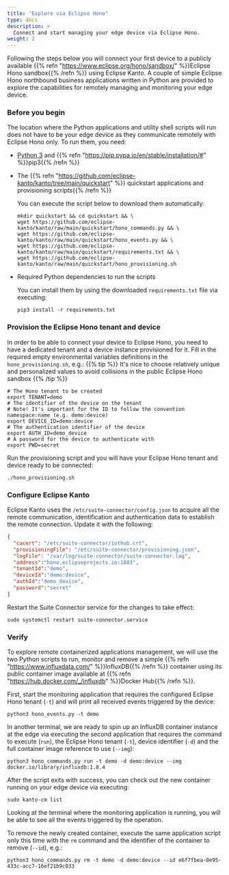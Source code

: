 ```yaml
---
title: "Explore via Eclipse Hono"
type: docs
description: >
  Connect and start managing your edge device via Eclipse Hono.
weight: 2
---
```


Following the steps below you will connect your first device to a publicly
available {{% refn "https://www.eclipse.org/hono/sandbox/" %}}Eclipse Hono sandbox{{% /refn %}} using Eclipse Kanto.
A couple of simple Eclipse Hono northbound business applications written in Python are provided to explore the capabilities for
remotely managing and monitoring your edge device.

### Before you begin

The location where the Python applications and utility shell scripts will run does not have to be your edge device as
they communicate remotely with Eclipse Hono only. To run them, you need:

* <a href="https://wiki.python.org/moin/BeginnersGuide/Download" target="_blank">Python 3</a>
  and {{% refn "https://pip.pypa.io/en/stable/installation/#" %}}pip3{{% /refn %}}
* The {{% refn "https://github.com/eclipse-kanto/kanto/tree/main/quickstart" %}} quickstart applications and
  provisioning scripts{{% /refn %}}

  You can execute the script below to download them automatically:
  ```shell
  mkdir quickstart && cd quickstart && \
  wget https://github.com/eclipse-kanto/kanto/raw/main/quickstart/hono_commands.py && \
  wget https://github.com/eclipse-kanto/kanto/raw/main/quickstart/hono_events.py && \
  wget https://github.com/eclipse-kanto/kanto/raw/main/quickstart/requirements.txt && \
  wget https://github.com/eclipse-kanto/kanto/raw/main/quickstart/hono_provisioning.sh
  ```

* Required Python dependencies to run the scripts

  You can install them by using the downloaded `requirements.txt` file via executing:
  ```shell
  pip3 install -r requirements.txt
  ```

### Provision the Eclipse Hono tenant and device

In order to be able to connect your device to Eclipse Hono, you need to have a dedicated tenant and a device instance
provisioned for it. Fill in the required empty environmental variables definitions in the `hono_provisioning.sh`, e.g.:
{{% tip %}}
It's nice to choose relatively unique and personalized values to avoid collisions in the public Eclipse Hono sandbox
{{% /tip %}}

```shell
# The Hono tenant to be created
export TENANT=demo
# The identifier of the device on the tenant
# Note! It's important for the ID to follow the convention namespace:name (e.g. demo:device)
export DEVICE_ID=demo:device
# The authentication identifier of the device
export AUTH_ID=demo_device
# A password for the device to authenticate with
export PWD=secret
```

Run the provisioning script and you will have your Eclipse Hono tenant and device ready to be connected:

```shell
./hono_provisioning.sh
```

### Configure Eclipse Kanto

Eclipse Kanto uses the `/etc/suite-connector/config.json` to acquire all the remote communication, identification and
authentication data to establish the remote connection. Update it with the following:


```json
{
  "cacert": "/etc/suite-connector/iothub.crt",
  "provisioningFile": "/etc/suite-connector/provisioning.json",
  "logFile": "/var/log/suite-connector/suite-connector.log",
  "address":"hono.eclipseprojects.io:1883",
  "tenantId":"demo",
  "deviceId":"demo:device",
  "authId":"demo_device",
  "password":"secret"
}
```

Restart the Suite Connector service for the changes to take effect:

```shell
sudo systemctl restart suite-connector.service
```

### Verify

To explore remote containerized applications management, we
will use the two Python scripts to run, monitor and remove a simple {{% refn "https://www.influxdata.com/" %}}InfluxDB{{% /refn %}} container 
using its public container image available at {{% refn "https://hub.docker.com/_/influxdb" %}}Docker Hub{{% /refn %}}.

First, start the monitoring application that requires the configured Eclipse Hono tenant (`-t`) and will print all
received events triggered by the device:

```shell
python3 hono_events.py -t demo
```

In another terminal, we are ready to spin up an InfluxDB container instance at the edge via executing the second application
that requires the command to execute (`run`), the Eclipse Hono tenant (`-t`), device identifier (`-d`) and 
the full container image reference to use (`--img`):

```shell
python3 hono_commands.py run -t demo -d demo:device --img docker.io/library/influxdb:1.8.4
```

After the script exits with success, you can check out the new container running on your edge device via
executing:

```shell
sudo kanto-cm list
```

Looking at the terminal where the monitoring application is running, you will be able to see all the events triggered by
the operation. 

To remove the newly created container, execute the same application script
only this time with the `rm` command and the identifier of the container to remove (`--id`), e.g.:

```shell
python3 hono_commands.py rm -t demo -d demo:device --id e6f7fbea-0e95-433c-acc7-16ef21b9c033
```